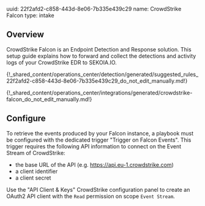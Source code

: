 uuid: 22f2afd2-c858-443d-8e06-7b335e439c29
name: CrowdStrike Falcon
type: intake

## Overview

CrowdStrike Falcon is an Endpoint Detection and Response solution.
This setup guide explains how to forward and collect the detections and activity logs of your CrowdStrike EDR to SEKOIA.IO.

{!_shared_content/operations_center/detection/generated/suggested_rules_22f2afd2-c858-443d-8e06-7b335e439c29_do_not_edit_manually.md!}

{!_shared_content/operations_center/integrations/generated/crowdstrike-falcon_do_not_edit_manually.md!}

## Configure

To retrieve the events produced by your Falcon instance, a playbook must be configured with the dedicated trigger "Trigger on Falcon Events". This trigger requires the following API information to connect on the Event Stream of CrowdStrike:

* the base URL of the API (e.g. https://api.eu-1.crowdstrike.com)
* a client identifier
* a client secret

Use the "API Client & Keys" CrowdStrike configuration panel to create an OAuth2 API client with the `Read` permission on scope `Event Stream`.
